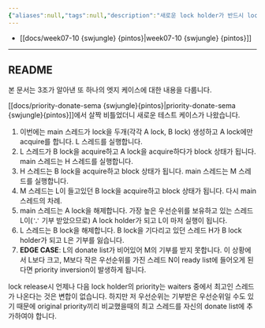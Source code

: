 ```yaml
---
{"aliases":null,"tags":null,"description":"새로운 lock holder가 반드시 lock waiters의 max priority임을 보장할 수 없다.","title":"priority inversion on lock release {swjungle}{pintos}","created":"2023-10-03T13:52:30","updated":"2023-10-03T14:09:26","dg-publish":true,"permalink":"/docs/priority inversion on lock release {swjungle}{pintos}/","dgPassFrontmatter":true}
---
```


- [[docs/week07-10 {swjungle} {pintos}\|week07-10 {swjungle} {pintos}]]
___

## README

본 문서는 3조가 알아낸 또 하나의 엣지 케이스에 대한 내용을 다룹니다. 

[[docs/priority-donate-sema {swjungle}{pintos}\|priority-donate-sema {swjungle}{pintos}]]에서 살짝 비틀었더니 새로운 테스트 케이스가 나왔습니다. 

1. 이번에는 main 스레드가 lock을 두개(각각 A lock, B lock) 생성하고 A lock에만 acquire를 합니다. L 스레드를 실행합니다.
2. L 스레드가 B lock을 acquire하고 A lock을 acquire하다가 block 상태가 됩니다. main 스레드는 H 스레드를 실행합니다.
3. H 스레드는 B lock을 acquire하고 block 상태가 됩니다. main 스레드는 M 스레드를 실행합니다.
4. M 스레드는 L이 들고있던 B lock을 acquire하고 block 상태가 됩니다. 다시 main 스레드의 차례.
5. main 스레드는 A lock을 해제합니다. 가장 높은 우선순위를 보유하고 있는 스레드 L이(∵ 기부 받았으므로) A lock holder가 되고 L이 마저 실행이 됩니다.
6. L 스레드는 B lock을 해제합니다. B lock을 기다리고 있던 스레드 H가 B lock holder가 되고 L은 기부를 잃습니다.
7. **EDGE CASE**: L의 donate list가 비어있어 M의 기부를 받지 못합니다. 이 상황에서 L보다 크고, M보다 작은 우선순위를 가진 스레드 N이 ready list에 들어오게 된다면 priority inversion이 발생하게 됩니다.

lock release시 언제나 다음 lock holder의 priority는 waiters 중에서 최고인 스레드가 나온다는 것은 변합이 없습니다. 하지만 저 우선순위는 기부받은 우선순위일 수도 있기 때문에 original priority끼리 비교했을때의 최고 스레드를 자신의 donate list에 추가하여야 합니다.

